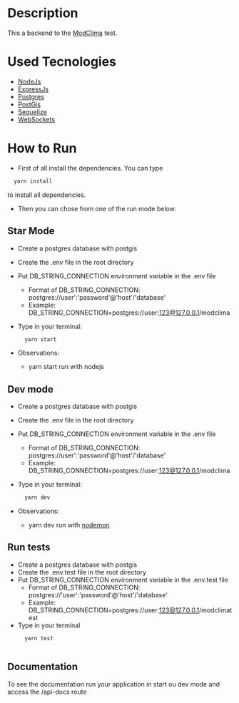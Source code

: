 # Description

This a backend to the [ModClima](https://bitbucket.org/modclima/challenge/src/master/) test.

# Used Tecnologies

- [NodeJs](https://nodejs.org/en/)
- [ExpressJs](https://expressjs.com/pt-br/)
- [Postgres](https://node-postgres.com/)
- [PostGis](https://postgis.net/)
- [Sequelize](https://sequelize.org/master/index.html)
- [WebSockets](https://github.com/websockets/ws)

# How to Run

- First of all install the dependencies. You can type

```bash
  yarn install
```

to install all dependencies.

- Then you can chose from one of the run mode below.

## Star Mode

- Create a postgres database with postgis
- Create the .env file in the root directory
- Put DB_STRING_CONNECTION environment variable in the .env file
  - Format of DB_STRING_CONNECTION: postgres://user':'password'@'host'/'database'
  - Example: DB_STRING_CONNECTION=postgres://user:123@127.0.0.1/modclima
- Type in your terminal:
  ```bash
    yarn start
  ```
- Observations:

  - yarn start run with nodejs

## Dev mode

- Create a postgres database with postgis
- Create the .env file in the root directory
- Put DB_STRING_CONNECTION environment variable in the .env file
  - Format of DB_STRING_CONNECTION: postgres://user':'password'@'host'/'database'
  - Example: DB_STRING_CONNECTION=postgres://user:123@127.0.0.1/modclima
- Type in your terminal:
  ```bash
    yarn dev
  ```
- Observations:

  - yarn dev run with [nodemon](https://nodemon.io/)

## Run tests

- Create a postgres database with postgis
- Create the .env.test file in the root directory
- Put DB_STRING_CONNECTION environment variable in the .env.test file
  - Format of DB_STRING_CONNECTION: postgres://'user':'password'@'host'/'database'
  - Example: DB_STRING_CONNECTION=postgres://user:123@127.0.0.1/modclimatest
- Type in your terminal
  ```bash
    yarn test
  ```

```

```

## Documentation

To see the documentation run your application in start ou dev mode and access the /api-docs route
